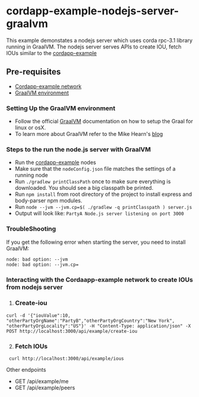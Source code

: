 # cordapp-example-nodejs-server-graalvm
This example demonstates a nodejs server which uses corda rpc-3.1 library running in GraalVM. The nodejs server serves APIs to create IOU, fetch IOUs similar to the [cordapp-example](https://github.com/corda/cordapp-example)

## Pre-requisites
* [Cordapp-example network](https://docs.corda.net/tutorial-cordapp.html#running-the-example-cordapp)
* [GraalVM environment](https://www.graalvm.org/docs/getting-started/)


### Setting Up the GraalVM environment

* Follow the official [GraalVM](https://www.graalvm.org/docs/getting-started/) documentation on how to setup the Graal for linux or osX.
* To learn more about GraalVM refer to the Mike Hearn's [blog](https://groups.io/g/corda-dev/topic/corda_scripting_languages/21231730?p=,,,20,0,0,0::recentpostdate%2Fsticky,,,20,2,0,21231730) 

### Steps to the run the node.js server with GraalVM

* Run the [cordapp-example](https://docs.corda.net/tutorial-cordapp.html#running-the-example-cordapp) nodes
* Make sure that the `nodeConfig.json` file matches the settings of a running node
* Run `./gradlew printClassPath` once to make sure everything is downloaded. You should see a big classpath be printed.
* Run `npm install` from root directory of the project to install express and body-parser npm modules.
* Run `node --jvm --jvm.cp=$( ./gradlew -q printClasspath ) server.js`
* Output will look like:
```PartyA Node.js server listening on port 3000```

### TroubleShooting

If you get the following error when starting the server, you need to install GraalVM:

    node: bad option: --jvm
    node: bad option: --jvm.cp=
    
### Interacting with the Cordaapp-example network to create IOUs from nodejs server

1) ### Create-iou 

```curl -d '{"iouValue":10, "otherPartyOrgName":"PartyB","otherPartyOrgCountry":"New York", "otherPartyOrgLocality":"US"}' -H "Content-Type: application/json" -X POST http://localhost:3000/api/example/create-iou```

2) ### Fetch IOUs

``` curl http://localhost:3000/api/example/ious```

Other endpoints

* GET /api/example/me
* GET /api/example/peers
